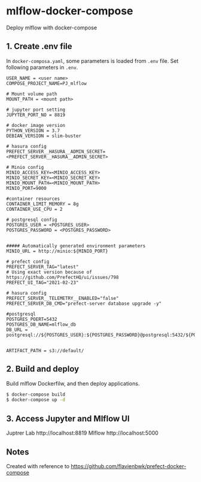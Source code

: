 # mlflow-docker-compose
Deploy mlflow with docker-compose

## 1. Create .env file
In `docker-composa.yaml`, some parameters is loaded from `.env` file.
Set following parameters in `.env`.

```
USER_NAME = <user name>
COMPOSE_PROJECT_NAME=PJ_mlflow

# Mount volume path
MOUNT_PATH = <mount path>

# jupyter port setting
JUPYTER_PORT_NO = 8819

# docker image version
PYTHON_VERSION = 3.7
DEBIAN_VERSION = slim-buster

# hasura config
PREFECT_SERVER__HASURA__ADMIN_SECRET=<PREFECT_SERVER__HASURA__ADMIN_SECRET>

# Minio config
MINIO_ACCESS_KEY=<MINIO_ACCESS_KEY>
MINIO_SECRET_KEY=<MINIO_SECRET_KEY>
MINIO_MOUNT_PATH=<MINIO_MOUNT_PATH>
MINIO_PORT=9000

#container resources
CONTAINER_LIMIT_MEMORY = 8g
CONTAINER_USE_CPU = 2

# postgresql config
POSTGRES_USER = <POSTGRES_USER>
POSTGRES_PASSWORD = <POSTGRES_PASSWORD>


##### Automatically generated environment parameters
MINIO_URL = http://minio:${MINIO_PORT}

# prefect config
PREFECT_SERVER_TAG="latest"
# Using exact version because of https://github.com/PrefectHQ/ui/issues/798
PREFECT_UI_TAG="2021-02-23"

# hasura config
PREFECT_SERVER__TELEMETRY__ENABLED="false"
PREFECT_SERVER_DB_CMD="prefect-server database upgrade -y"

#postgresql
POSTGRES_POERT=5432
POSTGRES_DB_NAME=mlflow_db
DB_URL = postgresql://${POSTGRES_USER}:${POSTGRES_PASSWORD}@postgresql:5432/${POSTGRES_DB_NAME}


ARTIFACT_PATH = s3://default/

```

## 2. Build and deploy
Build mlflow Dockerfilw, and then deploy applications.

```sh
$ docker-compose build
$ docker-compose up -d
```

## 3. Access Jupyter and Mlflow UI

Juptrer Lab
http://localhost:8819
Mlflow
http://localhost:5000



## Notes
Created with reference to https://github.com/flavienbwk/prefect-docker-compose

